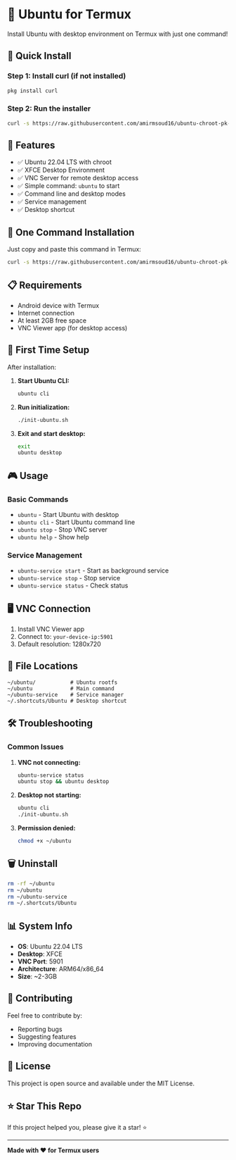 # 🐧 Ubuntu for Termux

Install Ubuntu with desktop environment on Termux with just one command!

## 🚀 Quick Install

### Step 1: Install curl (if not installed)
```bash
pkg install curl
```

### Step 2: Run the installer
```bash
curl -s https://raw.githubusercontent.com/amirmsoud16/ubuntu-chroot-pk-/main/ubuntu_installer.sh | bash
```

## 📱 Features

- ✅ Ubuntu 22.04 LTS with chroot
- ✅ XFCE Desktop Environment
- ✅ VNC Server for remote desktop access
- ✅ Simple command: `ubuntu` to start
- ✅ Command line and desktop modes
- ✅ Service management
- ✅ Desktop shortcut

## 🎯 One Command Installation

Just copy and paste this command in Termux:

```bash
curl -s https://raw.githubusercontent.com/amirmsoud16/ubuntu-chroot-pk-/main/ubuntu_installer.sh | bash
```

## 📋 Requirements

- Android device with Termux
- Internet connection
- At least 2GB free space
- VNC Viewer app (for desktop access)

## 🔧 First Time Setup

After installation:

1. **Start Ubuntu CLI:**
   ```bash
   ubuntu cli
   ```

2. **Run initialization:**
   ```bash
   ./init-ubuntu.sh
   ```

3. **Exit and start desktop:**
   ```bash
   exit
   ubuntu desktop
   ```

## 🎮 Usage

### Basic Commands

- `ubuntu` - Start Ubuntu with desktop
- `ubuntu cli` - Start Ubuntu command line
- `ubuntu stop` - Stop VNC server
- `ubuntu help` - Show help

### Service Management

- `ubuntu-service start` - Start as background service
- `ubuntu-service stop` - Stop service
- `ubuntu-service status` - Check status

## 🖥️ VNC Connection

1. Install VNC Viewer app
2. Connect to: `your-device-ip:5901`
3. Default resolution: 1280x720

## 📁 File Locations

```
~/ubuntu/           # Ubuntu rootfs
~/ubuntu            # Main command
~/ubuntu-service    # Service manager
~/.shortcuts/Ubuntu # Desktop shortcut
```

## 🛠️ Troubleshooting

### Common Issues

1. **VNC not connecting:**
   ```bash
   ubuntu-service status
   ubuntu stop && ubuntu desktop
   ```

2. **Desktop not starting:**
   ```bash
   ubuntu cli
   ./init-ubuntu.sh
   ```

3. **Permission denied:**
   ```bash
   chmod +x ~/ubuntu
   ```

## 🗑️ Uninstall

```bash
rm -rf ~/ubuntu
rm ~/ubuntu
rm ~/ubuntu-service
rm ~/.shortcuts/Ubuntu
```

## 📊 System Info

- **OS**: Ubuntu 22.04 LTS
- **Desktop**: XFCE
- **VNC Port**: 5901
- **Architecture**: ARM64/x86_64
- **Size**: ~2-3GB

## 🤝 Contributing

Feel free to contribute by:
- Reporting bugs
- Suggesting features
- Improving documentation

## 📄 License

This project is open source and available under the MIT License.

## ⭐ Star This Repo

If this project helped you, please give it a star! ⭐

---

**Made with ❤️ for Termux users** 